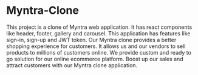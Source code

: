 # Myntra-Clone
This project is a clone of Myntra web application. It has react components like header, footer, gallery and carousel. This application has features like sign-in, sign-up and JWT token. Our Myntra clone provides a better shopping experience for customers. It allows us and our vendors to sell products to millions of customers online. We provide custom and ready to go solution for our online ecommerce platform. Boost up our sales and attract customers with our Myntra clone application.
